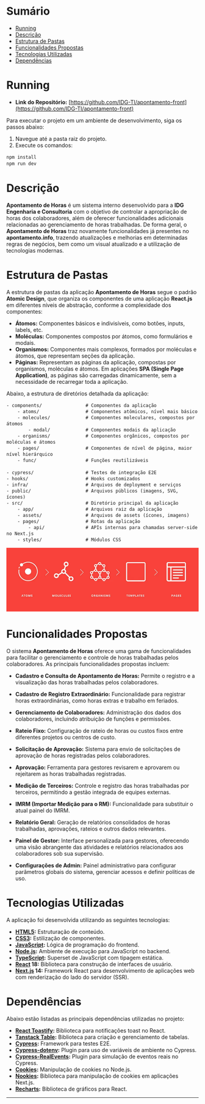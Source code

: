 # Sumário

- [Running](#running)
- [Descrição](#descrição)
- [Estrutura de Pastas](#estrutura-de-pastas)
- [Funcionalidades Propostas](#funcionalidades-propostas)
- [Tecnologias Utilizadas](#tecnologias-utilizadas)
- [Dependências](#dependências)

# Running

- **Link do Repositório:** [https://github.com/IDG-TI/apontamento-front](https://github.com/IDG-TI/apontamento-front)

Para executar o projeto em um ambiente de desenvolvimento, siga os passos abaixo:

1. Navegue até a pasta raiz do projeto.
2. Execute os comandos:

```bash
npm install
npm run dev
```

<!-- Link da aplicação em ambiente de produção: http://gestao-projetos-dev.id.eng.br/ -->

# Descrição

**Apontamento de Horas** é um sistema interno desenvolvido para a **IDG Engenharia e Consultoria** com o objetivo de controlar a apropriação de horas dos colaboradores, além de oferecer funcionalidades adicionais relacionadas ao gerenciamento de horas trabalhadas. De forma geral, o **Apontamento de Horas** traz novamente funcionalidades já presentes no **apontamento.info**, trazendo atualizações e melhorias em determinadas regras de negócios, bem como um visual atualizado e a utilização de tecnologias modernas.

# Estrutura de Pastas

A estrutura de pastas da aplicação **Apontamento de Horas** segue o padrão **Atomic Design**, que organiza os componentes de uma aplicação **React.js** em diferentes níveis de abstração, conforme a complexidade dos componentes:

- **Átomos:** Componentes básicos e indivisíveis, como botões, inputs, labels, etc.
- **Moléculas:** Componentes compostos por átomos, como formulários e modais.
- **Organismos:** Componentes mais complexos, formados por moléculas e átomos, que representam seções da aplicação.
- **Páginas:** Representam as páginas da aplicação, compostas por organismos, moléculas e átomos. Em aplicações **SPA (Single Page Application)**, as páginas são carregadas dinamicamente, sem a necessidade de recarregar toda a aplicação.

Abaixo, a estrutura de diretórios detalhada da aplicação:

```
- components/                # Componentes da aplicação
    - atoms/                 # Componentes atômicos, nível mais básico
    - molecules/             # Componentes moleculares, compostos por átomos
        - modal/             # Componentes modais da aplicação
    - organisms/             # Componentes orgânicos, compostos por moléculas e átomos
    - pages/                 # Componentes de nível de página, maior nível hierárquico
    - func/                  # Funções reutilizáveis

- cypress/                   # Testes de integração E2E
- hooks/                     # Hooks customizados
- infra/                     # Arquivos de deployment e serviços
- public/                    # Arquivos públicos (imagens, SVG, ícones)
- src/                       # Diretório principal da aplicação
    - app/                   # Arquivos raiz da aplicação
    - assets/                # Arquivos de assets (ícones, imagens)
    - pages/                 # Rotas da aplicação
        - api/               # APIs internas para chamadas server-side no Next.js
    - styles/                # Módulos CSS
```

![atomic-design](public/atomic-design.png)

# Funcionalidades Propostas

O sistema **Apontamento de Horas** oferece uma gama de funcionalidades para facilitar o gerenciamento e controle de horas trabalhadas pelos colaboradores. As principais funcionalidades propostas incluem:

- **Cadastro e Consulta de Apontamento de Horas:** Permite o registro e a visualização das horas trabalhadas pelos colaboradores.
  
- **Cadastro de Registro Extraordinário:** Funcionalidade para registrar horas extraordinárias, como horas extras e trabalho em feriados.

- **Gerenciamento de Colaboradores:** Administração dos dados dos colaboradores, incluindo atribuição de funções e permissões.

- **Rateio Fixo:** Configuração de rateio de horas ou custos fixos entre diferentes projetos ou centros de custo.

- **Solicitação de Aprovação:** Sistema para envio de solicitações de aprovação de horas registradas pelos colaboradores.

- **Aprovação:** Ferramenta para gestores revisarem e aprovarem ou rejeitarem as horas trabalhadas registradas.

- **Medição de Terceiros:** Controle e registro das horas trabalhadas por terceiros, permitindo a gestão integrada de equipes externas.

- **IMRM (Importar Medição para o RM):** Funcionalidade para substituir o atual painel do IMRM.

- **Relatório Geral:** Geração de relatórios consolidados de horas trabalhadas, aprovações, rateios e outros dados relevantes.

- **Painel de Gestor:** Interface personalizada para gestores, oferecendo uma visão abrangente das atividades e relatórios relacionados aos colaboradores sob sua supervisão.

- **Configurações de Admin:** Painel administrativo para configurar parâmetros globais do sistema, gerenciar acessos e definir políticas de uso.

# Tecnologias Utilizadas

A aplicação foi desenvolvida utilizando as seguintes tecnologias:

- **[HTML5](https://developer.mozilla.org/pt-BR/docs/Web/HTML/HTML5):** Estruturação de conteúdo.
- **[CSS3](https://developer.mozilla.org/pt-BR/docs/Web/CSS):** Estilização de componentes.
- **[JavaScript](https://developer.mozilla.org/pt-BR/docs/Web/JavaScript):** Lógica de programação do frontend.
- **[Node.js](https://nodejs.org/en/):** Ambiente de execução para JavaScript no backend.
- **[TypeScript](https://www.typescriptlang.org/):** Superset de JavaScript com tipagem estática.
- **[React](https://pt-br.reactjs.org/) 18:** Biblioteca para construção de interfaces de usuário.
- **[Next.js](https://nextjs.org/) 14:** Framework React para desenvolvimento de aplicações web com renderização do lado do servidor (SSR).

# Dependências

Abaixo estão listadas as principais dependências utilizadas no projeto:

- **[React Toastify](https://fkhadra.github.io/react-toastify/introduction/):** Biblioteca para notificações toast no React.
- **[Tanstack Table](https://tanstack.com/table/v8):** Biblioteca para criação e gerenciamento de tabelas.
- **[Cypress](https://www.cypress.io/):** Framework para testes E2E.
- **[Cypress-dotenv](https://www.npmjs.com/package/cypress-dotenv):** Plugin para uso de variáveis de ambiente no Cypress.
- **[Cypress-RealEvents](https://www.npmjs.com/package/cypress-real-events):** Plugin para simulação de eventos reais no Cypress.
- **[Cookies](https://www.npmjs.com/package/cookies):** Manipulação de cookies no Node.js.
- **[Nookies](https://www.npmjs.com/package/nookies):** Biblioteca para manipulação de cookies em aplicações Next.js.
- **[Recharts](https://recharts.org/en-US/):** Biblioteca de gráficos para React.

---
